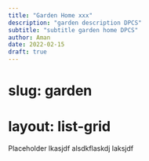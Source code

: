 ```yaml
---
title: "Garden Home xxx"
description: "garden description DPCS"
subtitle: "subtitle garden home DPCS"
author: Aman
date: 2022-02-15
draft: true
---
```

# slug: garden
# layout: list-grid

Placeholder
lkasjdf
alsdkflaskdj
laksjdf

